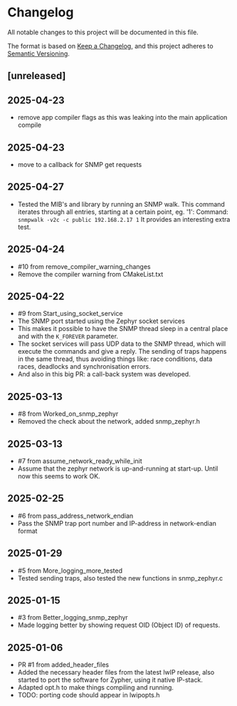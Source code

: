 # Changelog

All notable changes to this project will be documented in this file.

The format is based on [Keep a Changelog](https://keepachangelog.com/en/1.1.0/),
and this project adheres to
[Semantic Versioning](https://semver.org/spec/v2.0.0.html).

## [unreleased]

## 2025-04-23

- remove app compiler flags as this was leaking into the main application compile

## 2025-04-23

- move to a callback for SNMP get requests

## 2025-04-27

- Tested the MIB's and library by running an SNMP walk. This command iterates through all entries, starting at a certain point, eg. '1':
  Command: `snmpwalk -v2c -c public 192.168.2.17 1`
  It provides an interesting extra test.

## 2025-04-24

- #10 from remove_compiler_warning_changes
- Remove the compiler warning from CMakeList.txt

## 2025-04-22

- #9 from Start_using_socket_service
- The SNMP port started using the Zephyr socket services
- This makes it possible to have the SNMP thread sleep in a central place and with the `K_FOREVER` parameter.
- The socket services will pass UDP data to the SNMP thread, which will execute the commands and give a reply. The sending of traps happens in the same thread, thus avoiding things like: race conditions, data races, deadlocks and synchronisation errors.
- And also in this big PR: a call-back system was developed.

## 2025-03-13

- #8 from Worked_on_snmp_zephyr
- Removed the check about the network, added snmp_zephyr.h

## 2025-03-13

- #7 from assume_network_ready_while_init
- Assume that the zephyr network is up-and-running at start-up. Until now this seems to work OK.

## 2025-02-25

- #6 from pass_address_network_endian
- Pass the SNMP trap port number and IP-address in network-endian format

## 2025-01-29

- #5 from More_logging_more_tested
- Tested sending traps, also tested the new functions in snmp_zephyr.c

## 2025-01-15

- #3 from Better_logging_snmp_zephyr
- Made logging better by showing request OID (Object ID) of requests.

## 2025-01-06

- PR #1 from added_header_files
- Added the necessary header files from the latest lwIP release, also started to port the software for Zypher, using it native IP-stack.
- Adapted opt.h to make things compiling and running.
- TODO: porting code should appear in lwipopts.h



